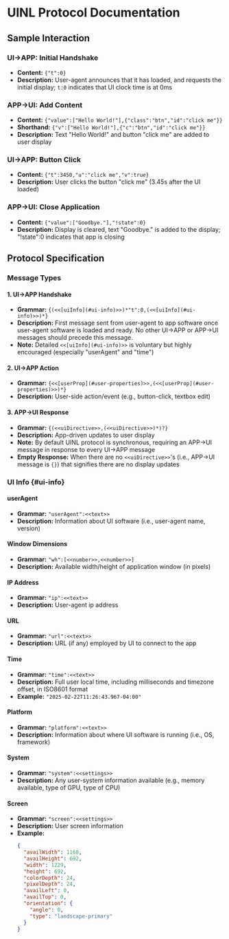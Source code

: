 # UINL Protocol Documentation

## Sample Interaction

### UI->APP: Initial Handshake

- **Content:** `{"t":0}`
- **Description:** User-agent announces that it has loaded, and requests the initial display; `t:0` indicates that UI clock time is at 0ms

### APP->UI: Add Content

- **Content:** `{"value":["Hello World!"],{"class":"btn","id":"click me"}}`
- **Shorthand:** `{"v":["Hello World!"],{"c":"btn","id":"click me"}}`
- **Description:** Text "Hello World!" and button "click me" are added to user display

### UI->APP: Button Click

- **Content:** `{"t":3450,"u":"click me","v":true}`
- **Description:** User clicks the button "click me" (3.45s after the UI loaded)

### APP->UI: Close Application

- **Content:** `{"value":["Goodbye."],"!state":0}`
- **Description:** Display is cleared, text "Goodbye." is added to the display; "!state":0 indicates that app is closing

## Protocol Specification

### Message Types

#### 1. UI->APP Handshake

- **Grammar:** `{(<<[uiInfo](#ui-info)>>)*"t":0,(<<[uiInfo](#ui-info)>>)*}`
- **Description:** First message sent from user-agent to app software once user-agent software is loaded and ready. No other UI->APP or APP->UI messages should precede this message.
- **Note:** Detailed `<<[uiInfo](#ui-info)>>` is voluntary but highly encouraged (especially "userAgent" and "time")

#### 2. UI->APP Action

- **Grammar:** `{<<[userProp](#user-properties)>>,(<<[userProp](#user-properties)>>)*}`
- **Description:** User-side action/event (e.g., button-click, textbox edit)

#### 3. APP->UI Response

- **Grammar:** `{(<<uiDirective>>,(<<uiDirective>>)*)?}`
- **Description:** App-driven updates to user display
- **Note:** By default UINL protocol is synchronous, requiring an APP->UI message in response to every UI->APP message
- **Empty Response:** When there are no `<<uiDirective>>`'s (i.e., APP->UI message is `{}`) that signifies there are no display updates

### UI Info {#ui-info}

#### userAgent

- **Grammar:** `"userAgent":<<text>>`
- **Description:** Information about UI software (i.e., user-agent name, version)

#### Window Dimensions

- **Grammar:** `"wh":[<<number>>,<<number>>]`
- **Description:** Available width/height of application window (in pixels)

#### IP Address

- **Grammar:** `"ip":<<text>>`
- **Description:** User-agent ip address

#### URL

- **Grammar:** `"url":<<text>>`
- **Description:** URL (if any) employed by UI to connect to the app

#### Time

- **Grammar:** `"time":<<text>>`
- **Description:** Full user local time, including milliseconds and timezone offset, in ISO8601 format
- **Example:** `"2025-02-22T11:26:43.967-04:00"`

#### Platform

- **Grammar:** `"platform":<<text>>`
- **Description:** Information about where UI software is running (i.e., OS, framework)

#### System

- **Grammar:** `"system":<<settings>>`
- **Description:** Any user-system information available (e.g., memory available, type of GPU, type of CPU)

#### Screen

- **Grammar:** `"screen":<<settings>>`
- **Description:** User screen information
- **Example:**
  ```json
  {
    "availWidth": 1168,
    "availHeight": 692,
    "width": 1229,
    "height": 692,
    "colorDepth": 24,
    "pixelDepth": 24,
    "availLeft": 0,
    "availTop": 0,
    "orientation": {
      "angle": 0,
      "type": "landscape-primary"
    }
  }
  ```
